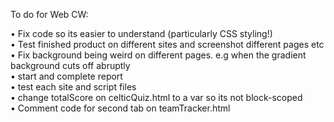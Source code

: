 To do for Web CW:

• Fix code so its easier to understand (particularly CSS styling!)<br>
• Test finished product on different sites and screenshot different pages etc<br>
• Fix background being weird on different pages. e.g when the gradient background cuts off abruptly<br>
• start and complete report<br>
• test each site and script files<br>
• change totalScore on celticQuiz.html to a var so its not block-scoped<br>
• Comment code for second tab on teamTracker.html<br>

